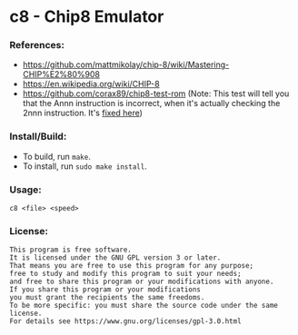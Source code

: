 # c8 - Chip8 Emulator

### References:
* https://github.com/mattmikolay/chip-8/wiki/Mastering-CHIP%E2%80%908
* https://en.wikipedia.org/wiki/CHIP-8
* https://github.com/corax89/chip8-test-rom (Note: This test will tell you that the Annn instruction is incorrect, when it's actually checking the 2nnn instruction. It's [fixed here](https://github.com/corax89/chip8-test-rom/pull/9))

### Install/Build:

* To build, run `make`.
* To install, run `sudo make install`.

### Usage:

```
c8 <file> <speed>
```

### License:

```
This program is free software.
It is licensed under the GNU GPL version 3 or later.
That means you are free to use this program for any purpose;
free to study and modify this program to suit your needs;
and free to share this program or your modifications with anyone.
If you share this program or your modifications
you must grant the recipients the same freedoms.
To be more specific: you must share the source code under the same license.
For details see https://www.gnu.org/licenses/gpl-3.0.html
```
